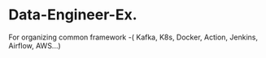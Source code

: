 # Data-Engineer-Ex.
For organizing common framework -( Kafka, K8s, Docker, Action, Jenkins, Airflow, AWS...)
